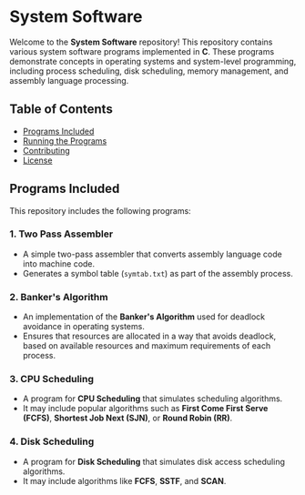 # System Software

Welcome to the **System Software** repository! This repository contains various system software programs implemented in **C**. These programs demonstrate concepts in operating systems and system-level programming, including process scheduling, disk scheduling, memory management, and assembly language processing.

## Table of Contents

- [Programs Included](#programs-included)
- [Running the Programs](#running-the-programs)
- [Contributing](#contributing)
- [License](#license)

## Programs Included

This repository includes the following programs:

### 1. **Two Pass Assembler**
   - A simple two-pass assembler that converts assembly language code into machine code.
   - Generates a symbol table (`symtab.txt`) as part of the assembly process.

### 2. **Banker's Algorithm**
   - An implementation of the **Banker's Algorithm** used for deadlock avoidance in operating systems.
   - Ensures that resources are allocated in a way that avoids deadlock, based on available resources and maximum requirements of each process.

### 3. **CPU Scheduling**
   - A program for **CPU Scheduling** that simulates scheduling algorithms.
   - It may include popular algorithms such as **First Come First Serve (FCFS)**, **Shortest Job Next (SJN)**, or **Round Robin (RR)**.

### 4. **Disk Scheduling**
   - A program for **Disk Scheduling** that simulates disk access scheduling algorithms.
   - It may include algorithms like **FCFS**, **SSTF**, and **SCAN**.
